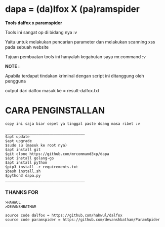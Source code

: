 # dapa = (da)lfox X (pa)ramspider

**Tools dalfox x paramspider**

Tools ini sangat op di bidang nya :v 

Yaitu untuk melakukan pencarian parameter dan melakukan scanning xss pada sebuah website

Tujuan pembuatan tools ini hanyalah kegabutan saya mr.command :v

**NOTE :**

Apabila terdapat tindakan kriminal dengan script ini ditanggung oleh pengguna

output dari dalfox masuk ke = result-dalfox.txt

# CARA PENGINSTALLAN

```
copy ini saja biar cepet ya tinggal paste doang masa ribet :v

____________________________________
$apt update
$apt upgrade
$sudo su (masuk ke root nya)
$apt install git
$git clone https://github.com/mrcommand3xp/dapa
$apt install golang-go
$apt install python
$pip3 install -r requirements.txt
$bash install.sh
$python3 dapa.py
____________________________________

```
### THANKS FOR
```
>HAHWUL
>DEVANSHBATHAM

source code dalfox = https://github.com/hahwul/dalfox
source code paramspider = https://github.com/devanshbatham/ParamSpider
```
